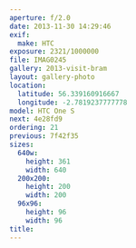 ```yaml
---
aperture: f/2.0
date: 2013-11-30 14:29:46
exif:
  make: HTC
exposure: 2321/1000000
file: IMAG0245
gallery: 2013-visit-bram
layout: gallery-photo
location:
  latitude: 56.339160916667
  longitude: -2.7819237777778
model: HTC One S
next: 4e28fd9
ordering: 21
previous: 7f42f35
sizes:
  640w:
    height: 361
    width: 640
  200x200:
    height: 200
    width: 200
  96x96:
    height: 96
    width: 96
title: 
---
```

